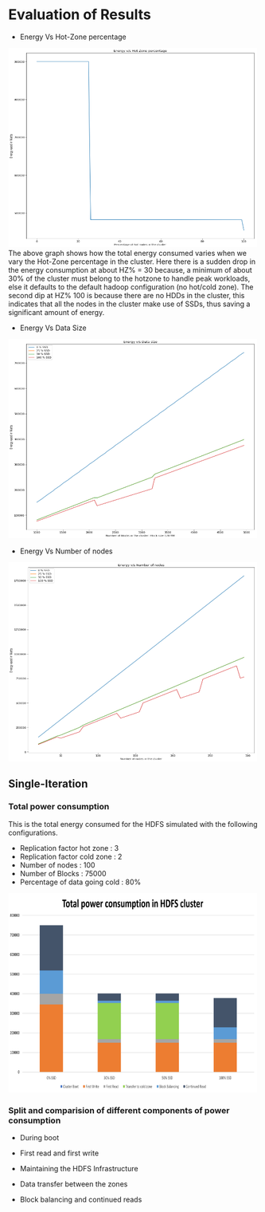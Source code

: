 Evaluation of Results
=====================


- Energy Vs Hot-Zone percentage
<img src="../Presentations/Data-Reports/Multiple-Iterations/output_16_0.png" height = "400" width = "500">
The above graph shows how the total energy consumed varies when we vary the Hot-Zone percentage in the cluster. Here there is a sudden drop in the energy consumption at about HZ% = 30 because, a minimum of about 30% of the cluster must belong to the hotzone to handle peak workloads, else it defaults to the default hadoop configuration (no hot/cold zone). The second dip at HZ% 100 is because there are no HDDs in the cluster, this indicates that all the nodes in the cluster make use of SSDs, thus saving a significant amount of energy.


- Energy Vs Data Size
<img src="../Presentations/Data-Reports/Multiple-Iterations/output_6_0.png" height = "400" width = "500">

- Energy Vs Number of nodes
<img src="../Presentations/Data-Reports/Multiple-Iterations/output_13_0.png" height = "400" width = "500">



Single-Iteration
-----------------

### Total power consumption

This is the total energy consumed for the HDFS simulated with the following configurations.  
- Replication factor hot zone : 3  
- Replication factor cold zone : 2  
- Number of nodes : 100  
- Number of Blocks : 75000  
- Percentage of data going cold : 80%

<img src="../Presentations/Data-Reports/Single-Iteration/Total-Power-Consumtion.png" height = "400" width = "500">


### Split and comparision of different components of power consumption

- During boot



- First read and first write



- Maintaining the HDFS Infrastructure



- Data transfer between the zones




- Block balancing and continued reads
